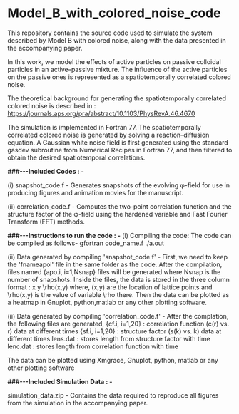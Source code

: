 # Model_B_with_colored_noise_code
This repository contains the source code used to simulate the system described by Model B with colored noise, along with the data presented in the accompanying paper.

In this work, we model the effects of active particles on passive colloidal particles in an active–passive mixture. The influence of the active particles on the passive ones is represented as a spatiotemporally correlated colored noise. 

The theoretical background for generating the spatiotemporally correlated colored noise is described in : https://journals.aps.org/pra/abstract/10.1103/PhysRevA.46.4670

The simulation is implemented in Fortran 77. The spatiotemporally correlated colored noise is generated by solving a reaction–diffusion equation. A Gaussian white noise field is first generated using the standard gasdev subroutine from Numerical Recipes in Fortran 77, and then filtered to obtain the desired spatiotemporal correlations.



****###---Included Codes : -****

(i)  snapshot_code.f -  Generates snapshots of the evolving φ-field for use in producing figures and animation movies for the manuscript. 

(ii) correlation_code.f - Computes the two-point correlation function and the structure factor of the φ-field using the hardened variable and Fast Fourier Transform (FFT) methods.



****###---Instructions to run the code : -****
(i) Compiling the code:
The code can be compiled as follows-
gfortran code_name.f 
./a.out

(ii) Data generated by compiling 'snapshot_code.f' -
First, we need to keep the 'fnameapol' file in the same folder as the code. After the compilation, files named {apo.i, i=1,Nsnap} files will be generated where Nsnap is the number of snapshots. Inside the files, the data is stored in the three column format : x y \rho(x,y)
where, (x,y) are the location of lattice points and \rho(x,y) is the value of variable \rho there. Then the data can be plotted as a heatmap in Gnuplot, python,matlab or any other plotting software.

(ii) Data generated by compiling 'correlation_code.f' -
After the complation, the following files are generated,
{cf.i, i=1,20} : correlation function (c(r) vs. r) data at different times
{sf.i, i=1,20} : structure factor (s(k) vs. k) data at different times
lens.dat : stores length from structure factor with time
lenc.dat : stores length from correlation function with time

The data can be plotted using Xmgrace, Gnuplot, python, matlab or any other plotting software

****###---Included Simulation Data : -****
 
 simulation_data.zip - Contains the data required to reproduce all figures from the simulation in the accompanying paper.



 
